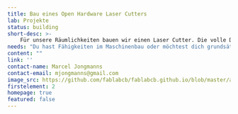 ```yaml
---
title: Bau eines Open Hardware Laser Cutters
lab: Projekte
status: building
short-desc: >-
    Für unsere Räumlichkeiten bauen wir einen Laser Cutter. Die volle Dokumentation des Laser Saur gibt es <a href="https://www.lasersaur.com/">hier</a>. Vielen Dank für die bisherige finanzielle Unterstützung!
needs: "Du hast Fähigkeiten im Maschinenbau oder möchtest dich grundsätzlich einbringen? Aktuell entwickeln wir noch das Absaugsystem und freuen uns über Hilfe!"
content: ""
link: ''
contact-name: Marcel Jongmanns
contact-email: mjongmanns@gmail.com
image_src: https://github.com/fablabcb/fablabcb.github.io/blob/master/assets/img/projects/lasersaur_slides_01.jpg
firstelement: 2
homepage: true
featured: false
---
```

